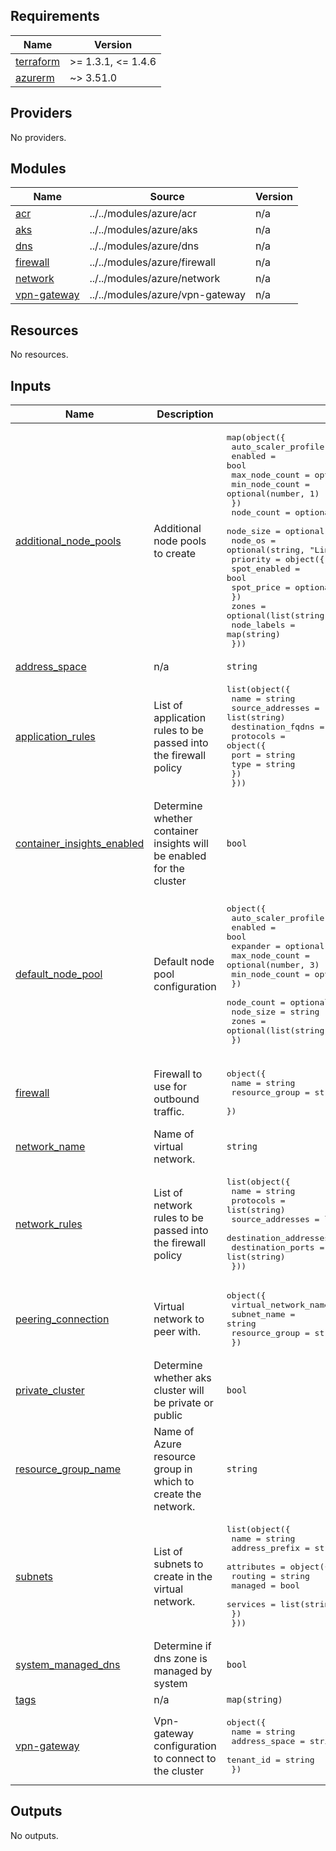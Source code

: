 <!-- BEGIN_TF_DOCS -->
## Requirements

| Name | Version |
|------|---------|
| <a name="requirement_terraform"></a> [terraform](#requirement\_terraform) | >= 1.3.1, <= 1.4.6 |
| <a name="requirement_azurerm"></a> [azurerm](#requirement\_azurerm) | ~> 3.51.0 |

## Providers

No providers.

## Modules

| Name | Source | Version |
|------|--------|---------|
| <a name="module_acr"></a> [acr](#module\_acr) | ../../modules/azure/acr | n/a |
| <a name="module_aks"></a> [aks](#module\_aks) | ../../modules/azure/aks | n/a |
| <a name="module_dns"></a> [dns](#module\_dns) | ../../modules/azure/dns | n/a |
| <a name="module_firewall"></a> [firewall](#module\_firewall) | ../../modules/azure/firewall | n/a |
| <a name="module_network"></a> [network](#module\_network) | ../../modules/azure/network | n/a |
| <a name="module_vpn-gateway"></a> [vpn-gateway](#module\_vpn-gateway) | ../../modules/azure/vpn-gateway | n/a |

## Resources

No resources.

## Inputs

| Name | Description | Type | Default | Required |
|------|-------------|------|---------|:--------:|
| <a name="input_additional_node_pools"></a> [additional\_node\_pools](#input\_additional\_node\_pools) | Additional node pools to create | <pre>map(object({<br>    auto_scaler_profile = object({<br>      enabled        = bool<br>      max_node_count = optional(number, 3)<br>      min_node_count = optional(number, 1)<br>    })<br>    node_count = optional(number, 3)<br>    node_size  = optional(string, "Standard_D2s_v3")<br>    node_os    = optional(string, "Linux")<br>    priority = object({<br>      spot_enabled = bool<br>      spot_price   = optional(number, -1)<br>    })<br>    zones       = optional(list(string), ["1", "2", "3"])<br>    node_labels = map(string)<br>  }))</pre> | `{}` | no |
| <a name="input_address_space"></a> [address\_space](#input\_address\_space) | n/a | `string` | n/a | yes |
| <a name="input_application_rules"></a> [application\_rules](#input\_application\_rules) | List of application rules to be passed into the firewall policy | <pre>list(object({<br>    name              = string<br>    source_addresses  = list(string)<br>    destination_fqdns = list(string)<br>    protocols = object({<br>      port = string<br>      type = string<br>    })<br>  }))</pre> | `null` | no |
| <a name="input_container_insights_enabled"></a> [container\_insights\_enabled](#input\_container\_insights\_enabled) | Determine whether container insights will be enabled for the cluster | `bool` | `false` | no |
| <a name="input_default_node_pool"></a> [default\_node\_pool](#input\_default\_node\_pool) | Default node pool configuration | <pre>object({<br>    auto_scaler_profile = object({<br>      enabled        = bool<br>      expander       = optional(string, "random")<br>      max_node_count = optional(number, 3)<br>      min_node_count = optional(number, 1)<br>    })<br>    node_count = optional(number, 3)<br>    node_size  = string<br>    zones      = optional(list(string))<br>  })</pre> | <pre>{<br>  "auto_scaler_profile": {<br>    "enabled": true,<br>    "max_node_count": 9,<br>    "min_node_count": 3<br>  },<br>  "node_size": "Standard_D2s_v3",<br>  "zones": [<br>    "1",<br>    "2",<br>    "3"<br>  ]<br>}</pre> | no |
| <a name="input_firewall"></a> [firewall](#input\_firewall) | Firewall to use for outbound traffic. | <pre>object({<br>    name           = string<br>    resource_group = string<br>  })</pre> | `null` | no |
| <a name="input_network_name"></a> [network\_name](#input\_network\_name) | Name of virtual network. | `string` | n/a | yes |
| <a name="input_network_rules"></a> [network\_rules](#input\_network\_rules) | List of network rules to be passed into the firewall policy | <pre>list(object({<br>    name                  = string<br>    protocols             = list(string)<br>    source_addresses      = list(string)<br>    destination_addresses = list(string)<br>    destination_ports     = list(string)<br>  }))</pre> | `null` | no |
| <a name="input_peering_connection"></a> [peering\_connection](#input\_peering\_connection) | Virtual network to peer with. | <pre>object({<br>    virtual_network_name = string<br>    subnet_name          = string<br>    resource_group       = string<br>  })</pre> | `null` | no |
| <a name="input_private_cluster"></a> [private\_cluster](#input\_private\_cluster) | Determine whether aks cluster will be private or public | `bool` | `true` | no |
| <a name="input_resource_group_name"></a> [resource\_group\_name](#input\_resource\_group\_name) | Name of Azure resource group in which to create the network. | `string` | n/a | yes |
| <a name="input_subnets"></a> [subnets](#input\_subnets) | List of subnets to create in the virtual network. | <pre>list(object({<br>    name           = string<br>    address_prefix = string<br>    attributes = object({<br>      routing  = string<br>      managed  = bool<br>      services = list(string)<br>    })<br>  }))</pre> | n/a | yes |
| <a name="input_system_managed_dns"></a> [system\_managed\_dns](#input\_system\_managed\_dns) | Determine if dns zone is managed by system | `bool` | `true` | no |
| <a name="input_tags"></a> [tags](#input\_tags) | n/a | `map(string)` | n/a | yes |
| <a name="input_vpn-gateway"></a> [vpn-gateway](#input\_vpn-gateway) | Vpn-gateway configuration to connect to the cluster | <pre>object({<br>    name          = string<br>    address_space = string<br>    tenant_id     = string<br>  })</pre> | `null` | no |

## Outputs

No outputs.
<!-- END_TF_DOCS -->